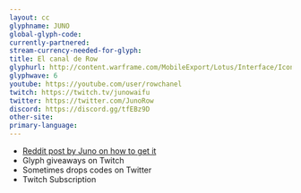 ```yaml
---
layout: cc
glyphname: JUNO
global-glyph-code: 
currently-partnered: 
stream-currency-needed-for-glyph: 
title: El canal de Row
glyphurl: http://content.warframe.com/MobileExport/Lotus/Interface/Icons/Player/ContentCreators/ElCanaldeRow.png
glyphwave: 6
youtube: https://youtube.com/user/rowchanel
twitch: https://twitch.tv/junowaifu
twitter: https://twitter.com/JunoRow
discord: https://discord.gg/tfEBz9D
other-site: 
primary-language: 
---
```

* [Reddit post by Juno on how to get it](https://www.reddit.com/r/Warframe/comments/7uzraa/how_to_get_junos_glyph/)
* Glyph giveaways on Twitch
* Sometimes drops codes on Twitter
* Twitch Subscription
